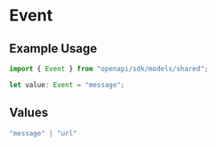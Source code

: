 # Event

## Example Usage

```typescript
import { Event } from "openapi/sdk/models/shared";

let value: Event = "message";
```

## Values

```typescript
"message" | "url"
```